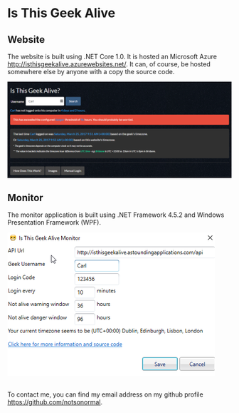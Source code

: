 # Is This Geek Alive


## Website

The website is built using .NET Core 1.0. It is hosted an Microsoft Azure http://isthisgeekalive.azurewebsites.net/. It can, of course, be hosted somewhere else by anyone with a copy the source code. 

![Example website image](WebsiteExampleImage.png)

## Monitor

The monitor application is built using .NET Framework 4.5.2 and Windows Presentation Framework (WPF). 

![Example monitor image](MonitorExampleImage.png)

##

To contact me, you can find my email address on my github profile https://github.com/notsonormal.
